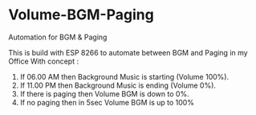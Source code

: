 # Volume-BGM-Paging

Automation for BGM &amp; Paging

This is build with ESP 8266 to automate between BGM and Paging in my Office 
With concept :
1. If 06.00 AM then Background Music is starting (Volume 100%).
2. If 11.00 PM then Background Music is ending (Volume 0%).
3. If there is paging then Volume BGM is down to 0%.
4. If no paging then in 5sec Volume BGM is up to 100%
